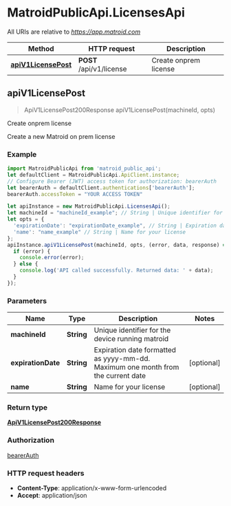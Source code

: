 # MatroidPublicApi.LicensesApi

All URIs are relative to *https://app.matroid.com*

Method | HTTP request | Description
------------- | ------------- | -------------
[**apiV1LicensePost**](LicensesApi.md#apiV1LicensePost) | **POST** /api/v1/license | Create onprem license



## apiV1LicensePost

> ApiV1LicensePost200Response apiV1LicensePost(machineId, opts)

Create onprem license

Create a new Matroid on prem license

### Example

```javascript
import MatroidPublicApi from 'matroid_public_api';
let defaultClient = MatroidPublicApi.ApiClient.instance;
// Configure Bearer (JWT) access token for authorization: bearerAuth
let bearerAuth = defaultClient.authentications['bearerAuth'];
bearerAuth.accessToken = "YOUR ACCESS TOKEN"

let apiInstance = new MatroidPublicApi.LicensesApi();
let machineId = "machineId_example"; // String | Unique identifier for the device running matroid
let opts = {
  'expirationDate': "expirationDate_example", // String | Expiration date formatted as yyyy-mm-dd. Maximum one month from the current date
  'name': "name_example" // String | Name for your license
};
apiInstance.apiV1LicensePost(machineId, opts, (error, data, response) => {
  if (error) {
    console.error(error);
  } else {
    console.log('API called successfully. Returned data: ' + data);
  }
});
```

### Parameters


Name | Type | Description  | Notes
------------- | ------------- | ------------- | -------------
 **machineId** | **String**| Unique identifier for the device running matroid | 
 **expirationDate** | **String**| Expiration date formatted as yyyy-mm-dd. Maximum one month from the current date | [optional] 
 **name** | **String**| Name for your license | [optional] 

### Return type

[**ApiV1LicensePost200Response**](ApiV1LicensePost200Response.md)

### Authorization

[bearerAuth](../README.md#bearerAuth)

### HTTP request headers

- **Content-Type**: application/x-www-form-urlencoded
- **Accept**: application/json

